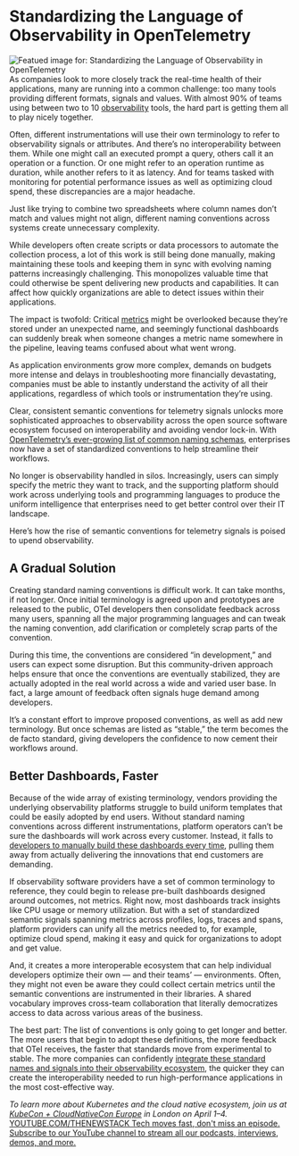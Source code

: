 # Standardizing the Language of Observability in OpenTelemetry
![Featued image for: Standardizing the Language of Observability in OpenTelemetry](https://cdn.thenewstack.io/media/2025/03/c97cb128-dashboard-1024x576.jpg)
As companies look to more closely track the real-time health of their applications, many are running into a common challenge: too many tools providing different formats, signals and values. With almost 90% of teams using between two to 10 [observability](https://thenewstack.io/observability/) tools, the hard part is getting them all to play nicely together.

Often, different instrumentations will use their own terminology to refer to observability signals or attributes. And there’s no interoperability between them. While one might call an executed prompt a query, others call it an operation or a function. Or one might refer to an operation runtime as duration, while another refers to it as latency. And for teams tasked with monitoring for potential performance issues as well as optimizing cloud spend, these discrepancies are a major headache.

Just like trying to combine two spreadsheets where column names don’t match and values might not align, different naming conventions across systems create unnecessary complexity.

While developers often create scripts or data processors to automate the collection process, a lot of this work is still being done manually, making maintaining these tools and keeping them in sync with evolving naming patterns increasingly challenging. This monopolizes valuable time that could otherwise be spent delivering new products and capabilities. It can affect how quickly organizations are able to detect issues within their applications.

The impact is twofold: Critical [metrics](https://thenewstack.io/observability-working-with-metrics-logs-and-traces/) might be overlooked because they’re stored under an unexpected name, and seemingly functional dashboards can suddenly break when someone changes a metric name somewhere in the pipeline, leaving teams confused about what went wrong.

As application environments grow more complex, demands on budgets more intense and delays in troubleshooting more financially devastating, companies must be able to instantly understand the activity of all their applications, regardless of which tools or instrumentation they’re using.

Clear, consistent semantic conventions for telemetry signals unlocks more sophisticated approaches to observability across the open source software ecosystem focused on interoperability and avoiding vendor lock-in. With [OpenTelemetry’s ever-growing list of common naming schemas](https://thenewstack.io/opentelemetry-and-elastic-common-standard-comes-not-too-soon/), enterprises now have a set of standardized conventions to help streamline their workflows.

No longer is observability handled in silos. Increasingly, users can simply specify the metric they want to track, and the supporting platform should work across underlying tools and programming languages to produce the uniform intelligence that enterprises need to get better control over their IT landscape.

Here’s how the rise of semantic conventions for telemetry signals is poised to upend observability.

## A Gradual Solution
Creating standard naming conventions is difficult work. It can take months, if not longer. Once initial terminology is agreed upon and prototypes are released to the public, OTel developers then consolidate feedback across many users, spanning all the major programming languages and can tweak the naming convention, add clarification or completely scrap parts of the convention.

During this time, the conventions are considered “in development,” and users can expect some disruption. But this community-driven approach helps ensure that once the conventions are eventually stabilized, they are actually adopted in the real world across a wide and varied user base. In fact, a large amount of feedback often signals huge demand among developers.

It’s a constant effort to improve proposed conventions, as well as add new terminology. But once schemas are listed as “stable,” the term becomes the de facto standard, giving developers the confidence to now cement their workflows around.

## Better Dashboards, Faster
Because of the wide array of existing terminology, vendors providing the underlying observability platforms struggle to build uniform templates that could be easily adopted by end users. Without standard naming conventions across different instrumentations, platform operators can’t be sure the dashboards will work across every customer. Instead, it falls to [developers to manually build these dashboards every time](https://thenewstack.io/why-traditional-logging-and-observability-waste-developer-time/), pulling them away from actually delivering the innovations that end customers are demanding.

If observability software providers have a set of common terminology to reference, they could begin to release pre-built dashboards designed around outcomes, not metrics. Right now, most dashboards track insights like CPU usage or memory utilization. But with a set of standardized semantic signals spanning metrics across profiles, logs, traces and spans, platform providers can unify all the metrics needed to, for example, optimize cloud spend, making it easy and quick for organizations to adopt and get value.

And, it creates a more interoperable ecosystem that can help individual developers optimize their own — and their teams’ — environments. Often, they might not even be aware they could collect certain metrics until the semantic conventions are instrumented in their libraries. A shared vocabulary improves cross-team collaboration that literally democratizes access to data across various areas of the business.

The best part: The list of conventions is only going to get longer and better. The more users that begin to adopt these definitions, the more feedback that OTel receives, the faster that standards move from experimental to stable. The more companies can confidently [integrate these standard names and signals into their observability ecosystem](https://thenewstack.io/continuous-integration-observability-explained/), the quicker they can create the interoperability needed to run high-performance applications in the most cost-effective way.

*To learn more about Kubernetes and the cloud native ecosystem, join us at *[KubeCon + CloudNativeCon Europe](https://events.linuxfoundation.org/kubecon-cloudnativecon-europe/)* in London on April 1–4.*
[
YOUTUBE.COM/THENEWSTACK
Tech moves fast, don't miss an episode. Subscribe to our YouTube
channel to stream all our podcasts, interviews, demos, and more.
](https://youtube.com/thenewstack?sub_confirmation=1)